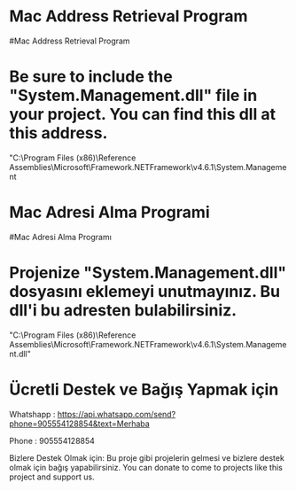 # Mac Address Retrieval Program
#Mac Address Retrieval Program
# Be sure to include the "System.Management.dll" file in your project. You can find this dll at this address.
"C:\Program Files (x86)\Reference Assemblies\Microsoft\Framework\.NETFramework\v4.6.1\System.Management


# Mac Adresi Alma Programi
#Mac Adresi Alma Programı
# Projenize "System.Management.dll" dosyasını eklemeyi unutmayınız. Bu dll'i bu adresten bulabilirsiniz.
"C:\Program Files (x86)\Reference Assemblies\Microsoft\Framework\.NETFramework\v4.6.1\System.Management.dll"
 # Ücretli Destek ve Bağış Yapmak için
  
  Whatshapp : https://api.whatsapp.com/send?phone=905554128854&text=Merhaba
 
  Phone : 905554128854
  
Bizlere Destek Olmak için:
Bu proje gibi projelerin gelmesi ve bizlere destek olmak için bağış yapabilirsiniz.
You can donate to come to projects like this project and support us.

